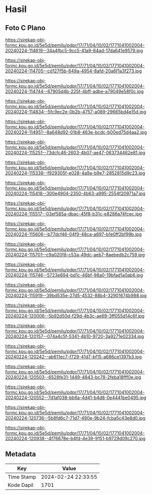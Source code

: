 # Hasil

## Foto C Plano

https://sirekap-obj-formc.kpu.go.id/5e5d/pemilu/pdpr/17/71/04/10/02/1771041002004-20240224-114619--34a4fbc5-9cc5-41a9-84ad-17da641e9579.jpg

https://sirekap-obj-formc.kpu.go.id/5e5d/pemilu/pdpr/17/71/04/10/02/1771041002004-20240224-114705--cd127f5b-649a-4954-8afd-20a6f1a3f273.jpg

https://sirekap-obj-formc.kpu.go.id/5e5d/pemilu/pdpr/17/71/04/10/02/1771041002004-20240224-114744--67905d4b-225f-4bff-adbe-a79049e58f0c.jpg

https://sirekap-obj-formc.kpu.go.id/5e5d/pemilu/pdpr/17/71/04/10/02/1771041002004-20240224-114834--5fc9ec2e-0b2b-4757-a089-29665bd4e15d.jpg

https://sirekap-obj-formc.kpu.go.id/5e5d/pemilu/pdpr/17/71/04/10/02/1771041002004-20240224-114951--8a648d92-01b8-463e-bcdc-b00ed75d4aa2.jpg

https://sirekap-obj-formc.kpu.go.id/5e5d/pemilu/pdpr/17/71/04/10/02/1771041002004-20240224-115251--73dcfc46-2603-4b07-ae47-063734462e81.jpg

https://sirekap-obj-formc.kpu.go.id/5e5d/pemilu/pdpr/17/71/04/10/02/1771041002004-20240224-115338--f929305f-e028-4a9a-b9e7-2852815d9c23.jpg

https://sirekap-obj-formc.kpu.go.id/5e5d/pemilu/pdpr/17/71/04/10/02/1771041002004-20240224-115418--300e4904-2350-4b63-a995-2554f20971a7.jpg

https://sirekap-obj-formc.kpu.go.id/5e5d/pemilu/pdpr/17/71/04/10/02/1771041002004-20240224-115517--03ef585a-dbac-45f8-b31c-e8286a74fcec.jpg

https://sirekap-obj-formc.kpu.go.id/5e5d/pemilu/pdpr/17/71/04/10/02/1771041002004-20240224-115606--b77dcf46-04f9-48ca-a697-b1e0ff2bf99b.jpg

https://sirekap-obj-formc.kpu.go.id/5e5d/pemilu/pdpr/17/71/04/10/02/1771041002004-20240224-115701--c9a020f8-c53a-49dc-aeb7-8aebedb2c759.jpg

https://sirekap-obj-formc.kpu.go.id/5e5d/pemilu/pdpr/17/71/04/10/02/1771041002004-20240224-115746--5723e694-bd1c-46bf-98a0-19bfad1a0ab6.jpg

https://sirekap-obj-formc.kpu.go.id/5e5d/pemilu/pdpr/17/71/04/10/02/1771041002004-20240224-115919--39bd535e-27d5-4532-88b4-32901674b988.jpg

https://sirekap-obj-formc.kpu.go.id/5e5d/pemilu/pdpr/17/71/04/10/02/1771041002004-20240224-120006--5b92d50d-f29d-4b3c-ae69-3ff055d14c6f.jpg

https://sirekap-obj-formc.kpu.go.id/5e5d/pemilu/pdpr/17/71/04/10/02/1771041002004-20240224-120157--074a4c5f-5341-4b10-9720-3a9271e02334.jpg

https://sirekap-obj-formc.kpu.go.id/5e5d/pemilu/pdpr/17/71/04/10/02/1771041002004-20240224-120242--ab611ec7-f729-41d7-bf15-a686ce1397b3.jpg

https://sirekap-obj-formc.kpu.go.id/5e5d/pemilu/pdpr/17/71/04/10/02/1771041002004-20240224-120503--6528fe31-1449-4843-bc78-2feba18fff0e.jpg

https://sirekap-obj-formc.kpu.go.id/5e5d/pemilu/pdpr/17/71/04/10/02/1771041002004-20240224-120552--7d1af038-bb6a-4d41-b4d8-0e4441be0495.jpg

https://sirekap-obj-formc.kpu.go.id/5e5d/pemilu/pdpr/17/71/04/10/02/1771041002004-20240224-120736--5b8fd6c7-71d7-490e-9b24-fcba5c43e8d0.jpg

https://sirekap-obj-formc.kpu.go.id/5e5d/pemilu/pdpr/17/71/04/10/02/1771041002004-20240224-120938--4f76678e-b4fd-4e39-9151-b9729d09c270.jpg


## Metadata

| Key        | Value               |
| ---------- | ------------------- |
| Time Stamp | 2024-02-24 22:33:55 |
| Kode Dapil | 1701                |



